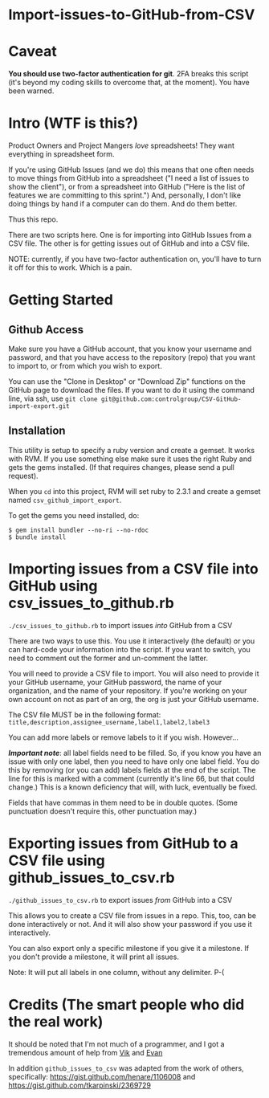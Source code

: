 # Import-issues-to-GitHub-from-CSV

# Caveat
**You should use two-factor authentication for git**. 2FA breaks this script (it's beyond my coding skills to overcome that, at the moment). You have been warned.

# Intro (WTF is this?)
Product Owners and Project Mangers _love_ spreadsheets! They want everything in spreadsheet form.

If you're using GitHub Issues (and we do) this means that one often needs to move things from GitHub into a spreadsheet ("I need a list of issues to show the client"), or from a spreadsheet into GitHub ("Here is the list of features we are committing to this sprint.") And, personally, I don't like doing things by hand if a computer can do them. And do them better.

Thus this repo.

There are two scripts here. One is for importing into GitHub Issues from a CSV file. The other is for getting issues out of GitHub and into a CSV file.

NOTE: currently, if you have two-factor authentication on, you'll have to turn it off for this to work. Which is a pain.

# Getting Started

## Github Access
Make sure you have a GitHub account, that you know your username and password, and that you have access to the repository (repo) that you want to import to, or from which you wish to export.

You can use the "Clone in Desktop" or "Download Zip" functions on the GitHub page to download the files. If you want to do it using the command line, via ssh, use `git clone git@github.com:controlgroup/CSV-GitHub-import-export.git`

## Installation
This utility is setup to specify a ruby version and create a gemset. It works with RVM. If you use something else make sure it uses the right Ruby and gets the gems installed. (If that requires changes, please send a pull request).

When you `cd` into this project, RVM will set ruby to 2.3.1 and create a gemset named `csv_github_import_export`.

To get the gems you need installed, do:
```
$ gem install bundler --no-ri --no-rdoc
$ bundle install
```

# Importing issues from a CSV file into GitHub using csv_issues_to_github.rb

`./csv_issues_to_github.rb` to import issues *into* GitHub from a CSV

There are two ways to use this. You use it interactively (the default) or you can hard-code your information into the script. If you want to switch, you need to comment out the former and un-comment the latter.

You will need to provide a CSV file to import.
You will also need to provide it your GitHub username, your GitHub password, the name of your organization, and the name of your repository. If you're working on your own account on not as part of an org, the org is just your GitHub username.

The CSV file MUST be in the following format:
`title,description,assignee_username,label1,label2,label3`

You can add more labels or remove labels to it if you wish. However...

_**Important note**_: all label fields need to be filled. So, if you know you have an issue with only one label, then you need to have only one label field. You do this by removing (or you can add) labels fields at the end of the script. The line for this is marked with a comment (currently it's line 66, but that could change.)
This is a known deficiency that will, with luck, eventually be fixed.

Fields that have commas in them need to be in double quotes. (Some punctuation doesn't require this, other punctuation may.)

# Exporting issues from GitHub to a CSV file using github_issues_to_csv.rb

`./github_issues_to_csv.rb` to export issues *from* GitHub into a CSV

This allows you to create a CSV file from issues in a repo. This, too, can be done interactively or not. And it will also show your password if you use it interactively.

You can also export only a specific milestone if you give it a milestone. If you don't provide a milestone, it will print all issues.

Note: It will put all labels in one column, without any delimiter. P-(


# Credits (The smart people who did the real work)
It should be noted that I'm not much of a programmer, and I got a tremendous amount of help from [Vik](https://github.com/datvikash) and [Evan](https://github.com/evan108108)

In addition `github_issues_to_csv` was adapted from the work of others, specifically: https://gist.github.com/henare/1106008 and https://gist.github.com/tkarpinski/2369729
